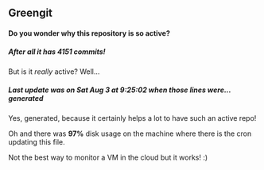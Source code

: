 ## Greengit

#### Do you wonder why this repository is so active?

##### After all it has 4151 commits!

But is it *really* active? Well...

##### Last update was on Sat Aug 3 at 9:25:02 when those lines were... generated

Yes, generated, because it certainly helps a lot to have such an active repo!

Oh and there was **97%** disk usage on the machine
where there is the cron updating this file.

Not the best way to monitor a VM in the cloud but it works! :)
